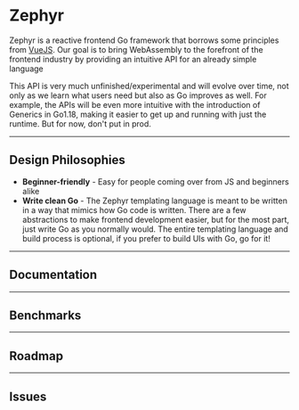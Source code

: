 # Zephyr
Zephyr is a reactive frontend Go framework that borrows some principles from [VueJS](https://www.vuejs.org). Our goal is to bring WebAssembly to the forefront of the frontend industry by providing an intuitive API for an already simple language

This API is very much unfinished/experimental and will evolve over time, not only as we learn what users need but also as Go improves as well. For example, the APIs will be even more intuitive with the introduction of Generics in Go1.18, making it easier to get up and running with just the runtime. But for now, don't put in prod.

---

## Design Philosophies
 - **Beginner-friendly** - Easy for people coming over from JS and beginners alike
 - **Write clean Go** - The Zephyr templating language is meant to be written in a way that mimics how Go code is written. There are a few abstractions to make frontend development easier, but for the most part, just write Go as you normally would. The entire templating language and build process is optional, if you prefer to build UIs with Go, go for it!
 ---
## Documentation
---
## Benchmarks
---
## Roadmap
---
## Issues
